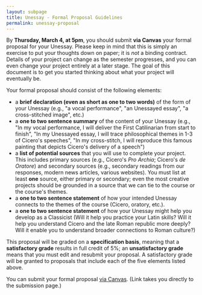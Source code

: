 ```yaml
---
layout: subpage
title: Unessay - Formal Proposal Guidelines
permalink: unessay-proposal
---
```


By **Thursday, March 4, at 5pm**, you should submit **via Canvas** your formal proposal for your Unessay. Please keep in mind that this is simply an exercise to put your thoughts down on paper; it is *not* a binding contract. Details of your project can change as the semester progresses, and you can even change your project entirely at a later stage. The goal of this document is to get you started thinking about what your project will eventually be.

Your formal proposal should consist of the following elements:
* a **brief declaration (even as short as one to two words)** of the form of your Unessay (e.g., "a vocal performance", "an Unessayed essay", "a cross-stitched image", etc.)
* a **one to two sentence summary** of the content of your Unessay (e.g., "In my vocal performance, I will deliver the First Catilinarian from start to finish", "In my Unessayed essay, I will trace philosophical themes in 1-3 of Cicero's speeches", "In my cross-stitch, I will reproduce this famous painting that depicts Cicero's delivery of a speech")
* a **list of potential sources** that you will use to complete your project. This includes primary sources (e.g., Cicero's *Pro Archia*; Cicero's *de Oratore*) and secondary sources (e.g., secondary readings from our responses, modern news articles, various websites). You must list at least **one** source, either primary or secondary; even the most creative projects should be grounded in a source that we can tie to the course or the course's themes.
* a **one to two sentence statement** of how your intended Unessay connects to the themes of the course (Cicero, oratory, etc.).
* a **one to two sentence statement** of how your Unessay might help you develop as a Classicist (Will it help you practice your Latin skills? Will it help you understand Cicero and the late Roman republic more deeply? Will it enable you to understand broader connections to Roman culture?)

This proposal will be graded on a **specification basis**, meaning that a **satisfactory grade** results in full credit of 5%; an **unsatisfactory grade** means that you must edit and resubmit your proposal. A satisfactory grade will be granted to proposals that include each of the five elements listed above.

You can submit your formal proposal [via Canvas](https://hc.instructure.com/courses/3519/assignments/36102). (Link takes you directly to the submission page.)
